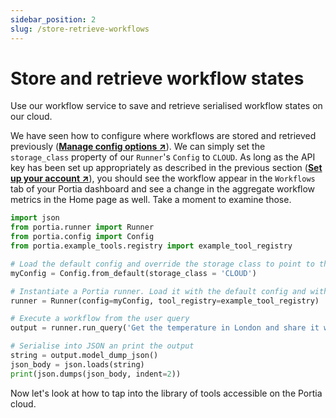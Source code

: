 ```yaml
---
sidebar_position: 2
slug: /store-retrieve-workflows
---
```


# Store and retrieve workflow states
Use our workflow service to save and retrieve serialised workflow states on our cloud.

We have seen how to configure where workflows are stored and retrieved previously (<a href="/product/Plan%20and%20run%20workflows/Manage%20config%20options" target="_blank">**Manage config options ↗**</a>). We can simply set the `storage_class` property of our `Runner`'s `Config` to `CLOUD`. As long as the API key has been set up appropriately as described in the previous section (<a href="product/Use%20Portia%20tools%20and%20workflow%20service/Set%20up%20your%20account" target="_blank">**Set up your account ↗**</a>), you should see the workflow appear in the `Workflows` tab of your Portia dashboard and see a change in the aggregate workflow metrics in the Home page as well. Take a moment to examine those.
```python title="main.py"
import json
from portia.runner import Runner
from portia.config import Config
from portia.example_tools.registry import example_tool_registry

# Load the default config and override the storage class to point to the Portia cloud
myConfig = Config.from_default(storage_class = 'CLOUD')

# Instantiate a Portia runner. Load it with the default config and with the simple tool above.
runner = Runner(config=myConfig, tool_registry=example_tool_registry)

# Execute a workflow from the user query
output = runner.run_query('Get the temperature in London and share it with a light joke')

# Serialise into JSON an print the output
string = output.model_dump_json()
json_body = json.loads(string)
print(json.dumps(json_body, indent=2))
```

Now let's look at how to tap into the library of tools accessible on the Portia cloud.